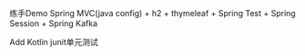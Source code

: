 练手Demo 
Spring MVC(java config) + h2 + thymeleaf + Spring Test + Spring Session + Spring Kafka

Add Kotlin junit单元测试